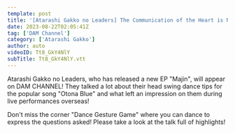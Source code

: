 ```yaml
---
template: post
title: '[Atarashi Gakko no Leaders] The Communication of the Heart is Not Odd! ? Dance Gesture Game! ! [DAM CHANNEL]'
date: 2023-08-22T02:05:41Z
tag: ['DAM Channel']
category: ['Atarashi Gakko']
author: auto 
videoID: Tt8_GkY4NlY
subTitle: Tt8_GkY4NlY.vtt
---
```

Atarashi Gakko no Leaders, who has released a new EP "Majin", will appear on DAM CHANNEL! They talked a lot about their head swing dance tips for the popular song "Otona Blue" and what left an impression on them during live performances overseas!

Don't miss the corner "Dance Gesture Game" where you can dance to express the questions asked!
Please take a look at the talk full of highlights!
